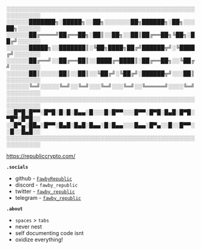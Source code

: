 ░░░░░░░░░░░░░░░░░░░░░░░░░░░░░░░░░░░░░░░░░░░░░░░░░░░░░░░░░░░  
░░░░░░███████╗░█████╗░░██╗░░░░░░░██╗██████╗░██╗░░░██╗░░░░░░  
░░░░░░██╔════╝██╔══██╗░██║░░██╗░░██║██╔══██╗╚██╗░██╔╝░░░░░░  
░░░░░░█████╗░░███████║░╚██╗████╗██╔╝██████╦╝░╚████╔╝░░░░░░░  
░░░░░░██╔══╝░░██╔══██║░░████╔═████║░██╔══██╗░░╚██╔╝░░░░░░░░  
░░░░░░██║░░░░░██║░░██║░░╚██╔╝░╚██╔╝░██████╦╝░░░██║░░░░░░░░░  
░░░░░░╚═╝░░░░░╚═╝░░╚═╝░░░╚═╝░░░╚═╝░░╚═════╝░░░░╚═╝░░░░░░░░░  
░░░░░░░░░░░░░░░░░░░░░░░░░░░░░░░░░░░░░░░░░░░░░░░░░░░░░░░░░░░  
░░█▀█░█▀▀░█▀█░█░█░█▄▄░█░░░█░█▀▀░░░█▀▀░█▀█░█▄█░█▀█░▀█▀░█▀█░░  
░░█▀▄░██▄░█▀▀░█▄█░█▄█░█▄▄░█░█▄▄░░░█▄▄░█▀▄░░█░░█▀▀░░█░░█▄█░░  
░░░░░░░░░░░░░░░░░░░░░░░░░░░░░░░░░░░░░░░░░░░░░░░░░░░░░░░░░░░  

https://republiccrypto.com/  

**`.socials`**

- github   - [ `FawbyRepublic` ]( https://github.com/FawbyRepublic )
- discord  - `fawby_republic`
- twitter  - [ `fawby_republic` ]( https://twitter.com/fawby_republic )
- telegram - [ `fawby_republic` ]( https://t.me/fawby_republic )

**`.about`**

- `spaces` > `tabs`
- never nest
- self documenting code isnt
- oxidize everything!
